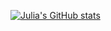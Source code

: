 [![Julia's GitHub stats](https://github-readme-stats.vercel.app/api?username=julianikulski)](https://github.com/julianikulski/github-readme-stats)
